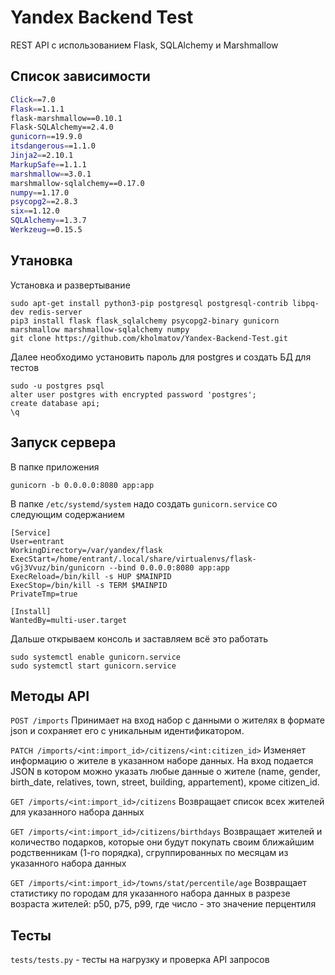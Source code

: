 # Yandex Backend Test
REST API с использованием Flask, SQLAlchemy и Marshmallow

## Список зависимости
```bash
Click==7.0
Flask==1.1.1
flask-marshmallow==0.10.1
Flask-SQLAlchemy==2.4.0
gunicorn==19.9.0
itsdangerous==1.1.0
Jinja2==2.10.1
MarkupSafe==1.1.1
marshmallow==3.0.1
marshmallow-sqlalchemy==0.17.0
numpy==1.17.0
psycopg2==2.8.3
six==1.12.0
SQLAlchemy==1.3.7
Werkzeug==0.15.5
```
## Утановка
Установка и развертывание

```
sudo apt-get install python3-pip postgresql postgresql-contrib libpq-dev redis-server
pip3 install flask flask_sqlalchemy psycopg2-binary gunicorn marshmallow marshmallow-sqlalchemy numpy
git clone https://github.com/kholmatov/Yandex-Backend-Test.git
```
Далее необходимо установить пароль для postgres и создать БД для тестов
```
sudo -u postgres psql
alter user postgres with encrypted password 'postgres';
create database api;
\q
```

## Запуск сервера

В папке приложения

```gunicorn -b 0.0.0.0:8080 app:app```

В папке ```/etc/systemd/system``` надо создать ```gunicorn.service``` со следующим содержанием
```
[Service]
User=entrant
WorkingDirectory=/var/yandex/flask
ExecStart=/home/entrant/.local/share/virtualenvs/flask-vGj3Vvuz/bin/gunicorn --bind 0.0.0.0:8080 app:app
ExecReload=/bin/kill -s HUP $MAINPID
ExecStop=/bin/kill -s TERM $MAINPID
PrivateTmp=true

[Install]
WantedBy=multi-user.target
```
Дальше открываем консоль и заставляем всё это работать
```
sudo systemctl enable gunicorn.service
sudo systemctl start gunicorn.service
```
 
## Методы API

```POST /imports``` Принимает на вход набор с данными о жителях в формате json и сохраняет его с уникальным идентификатором.

```PATCH /imports/<int:import_id>/citizens/<int:citizen_id>``` Изменяет информацию о жителе в указанном наборе данных. На вход подается JSON в котором можно указать любые данные о жителе (name, gender, birth_date, relatives, town, street, building, appartement), кроме citizen_id.

```GET /imports/<int:import_id>/citizens``` Возвращает список всех жителей для указанного набора данных

```GET /imports/<int:import_id>/citizens/birthdays``` Возвращает жителей и количество подарков, которые они будут покупать своим ближайшим родственникам (1-го порядка), сгруппированных по месяцам из указанного набора данных

```GET /imports/<int:import_id>/towns/stat/percentile/age``` Возвращает статистику по городам для указанного набора данных в разрезе возраста жителей: p50, p75, p99, где число - это значение перцентиля

## Тесты

```tests/tests.py``` - тесты на нагрузку и проверка API запросов
